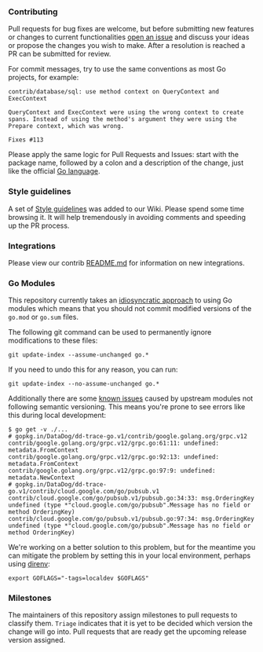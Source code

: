 ### Contributing

Pull requests for bug fixes are welcome, but before submitting new features or changes to current functionalities [open an issue](https://github.com/DataDog/dd-trace-go/issues/new)
and discuss your ideas or propose the changes you wish to make. After a resolution is reached a PR can be submitted for review.

For commit messages, try to use the same conventions as most Go projects, for example:
```
contrib/database/sql: use method context on QueryContext and ExecContext

QueryContext and ExecContext were using the wrong context to create
spans. Instead of using the method's argument they were using the
Prepare context, which was wrong.

Fixes #113
```
Please apply the same logic for Pull Requests and Issues: start with the package name, followed by a colon and a description of the change, just like
the official [Go language](https://github.com/golang/go/pulls).

### Style guidelines

A set of [Style guidelines](https://github.com/DataDog/dd-trace-go/wiki/Style-guidelines) was added to our Wiki. Please spend some time browsing it.
It will help tremendously in avoiding comments and speeding up the PR process.


### Integrations

Please view our contrib [README.md](contrib/README.md) for information on new integrations.

### Go Modules

This repository currently takes an [idiosyncratic approach](https://github.com/DataDog/dd-trace-go/issues/810) to using Go modules which means that you should not commit modified versions of the `go.mod` or `go.sum` files.

The following git command can be used to permanently ignore modifications to these files:

```
git update-index --assume-unchanged go.*
```

If you need to undo this for any reason, you can run:

```
git update-index --no-assume-unchanged go.*
```

Additionally there are some [known issues](https://github.com/DataDog/dd-trace-go/issues/911) caused by upstream modules not following semantic versioning. This means you're prone to see errors like this during local development:

```
$ go get -v ./...
# gopkg.in/DataDog/dd-trace-go.v1/contrib/google.golang.org/grpc.v12
contrib/google.golang.org/grpc.v12/grpc.go:61:11: undefined: metadata.FromContext
contrib/google.golang.org/grpc.v12/grpc.go:92:13: undefined: metadata.FromContext
contrib/google.golang.org/grpc.v12/grpc.go:97:9: undefined: metadata.NewContext
# gopkg.in/DataDog/dd-trace-go.v1/contrib/cloud.google.com/go/pubsub.v1
contrib/cloud.google.com/go/pubsub.v1/pubsub.go:34:33: msg.OrderingKey undefined (type *"cloud.google.com/go/pubsub".Message has no field or method OrderingKey)
contrib/cloud.google.com/go/pubsub.v1/pubsub.go:97:34: msg.OrderingKey undefined (type *"cloud.google.com/go/pubsub".Message has no field or method OrderingKey)
```

We're working on a better solution to this problem, but for the meantime you can mitigate the problem by setting this in your local environment, perhaps using [direnv](https://direnv.net/):

```
export GOFLAGS="-tags=localdev $GOFLAGS"
```

### Milestones

The maintainers of this repository assign milestones to pull requests to classify them. `Triage` indicates that it is yet to be decided which version the change will go into. Pull requests that are ready get the upcoming release version assigned.

